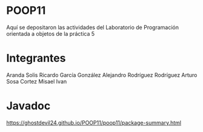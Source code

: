# POOP11
Aquí se depositaron las actividades del Laboratorio de Programación orientada a objetos de la práctica 5
# Integrantes 
Aranda Solis Ricardo
García González Alejandro
Rodríguez Rodríguez Arturo
Sosa Cortez Misael Ivan
# Javadoc
https://ghostdevil24.github.io/POOP11/poop11/package-summary.html
